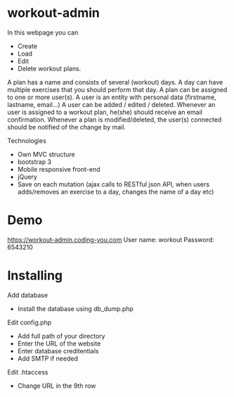 # workout-admin
In this webpage you can
- Create
- Load
- Edit
- Delete
workout plans.

A plan has a name and consists of several (workout) days.
A day can have multiple exercises that you should perform that day.
A plan can be assigned to one or more user(s).
A user is an entity with personal data (firstname, lastname, email…)
A user can be added / edited / deleted.
Whenever an user is assigned to a workout plan, he(she) should receive an email confirmation.
Whenever a plan is modified/deleted, the user(s) connected should be notified of the change by mail.

Technologies
- Own MVC structure
- bootstrap 3
- Mobile responsive front-end
- jQuery
- Save on each mutation (ajax calls to RESTful json API, when users adds/removes an exercise to a
day, changes the name of a day etc)

# Demo
https://workout-admin.coding-you.com
User name: workout
Password: 6543210

# Installing
Add database
- Install the database using db_dump.php

Edit config.php
- Add full path of your directory
- Enter the URL of the website
- Enter database creditentials
- Add SMTP if needed 

Edit .htaccess
- Change URL in the 9th row
